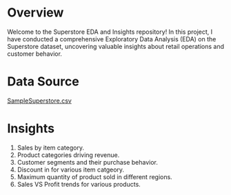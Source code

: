 # Overview

Welcome to the Superstore EDA and Insights repository!  In this project, I have conducted a comprehensive Exploratory Data Analysis (EDA) on the Superstore dataset, uncovering valuable insights about retail operations and customer behavior.

# Data Source 
[SampleSuperstore.csv](https://github.com/eshitavyas/Exploratory-Data-Analysis---SuperStore/files/13042576/SampleSuperstore.csv)

# Insights

1) Sales by item category.
2) Product categories driving revenue.
3) Customer segments and their purchase behavior.
4) Discount in for various item catgeory.
5) Maximum quantity of product sold in different regions.
6) Sales VS Profit trends for various products.

